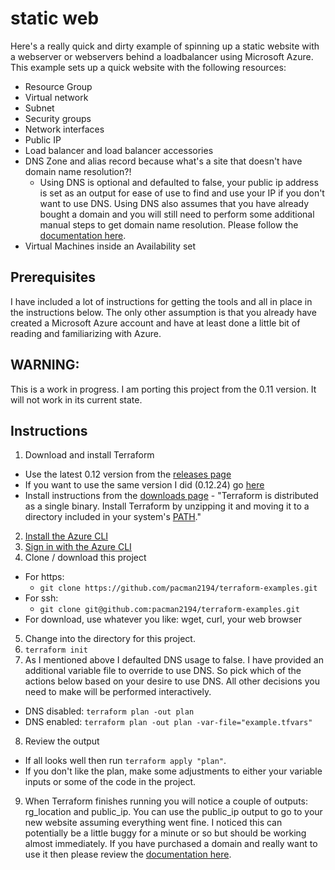 # static web
Here's a really quick and dirty example of spinning up a static website with a webserver or webservers behind a loadbalancer using Microsoft Azure.
This example sets up a quick website with the following resources:

* Resource Group
* Virtual network
* Subnet
* Security groups
* Network interfaces
* Public IP
* Load balancer and load balancer accessories
* DNS Zone and alias record because what's a site that doesn't have domain name resolution?!
  * Using DNS is optional and defaulted to false, your public ip address is set as an output for ease of use to find and use your IP if you don't want to use DNS. Using DNS also assumes that you have already bought a domain and you will still need to perform some additional manual steps to get domain name resolution. Please follow the [documentation here](https://docs.microsoft.com/en-us/azure/dns/dns-delegate-domain-azure-dns).
* Virtual Machines inside an Availability set

## Prerequisites
I have included a lot of instructions for getting the tools and all in place in the instructions below. The only other assumption is that you already have created a Microsoft Azure account and have at least done a little bit of reading and familiarizing with Azure.

## WARNING:
This is a work in progress. I am porting this project from the 0.11 version. It will not work in its current state.

## Instructions
1. Download and install Terraform
  * Use the latest 0.12 version from the [releases page](https://releases.hashicorp.com/terraform/)
  * If you want to use the same version I did (0.12.24) go [here](https://releases.hashicorp.com/terraform/0.12.24/)
  * Install instructions from the [downloads page](https://www.terraform.io/downloads.html) - "Terraform is distributed as a single binary. Install Terraform by unzipping it and moving it to a directory included in your system's [PATH](https://superuser.com/questions/284342/what-are-path-and-other-environment-variables-and-how-can-i-set-or-use-them)."
2. [Install the Azure CLI](https://docs.microsoft.com/en-us/cli/azure/install-azure-cli?view=azure-cli-latest)
3. [Sign in with the Azure CLI](https://docs.microsoft.com/en-us/cli/azure/authenticate-azure-cli?view=azure-cli-latest)
4. Clone / download this project
  * For https:
    * `git clone https://github.com/pacman2194/terraform-examples.git`
  * For ssh:
    * `git clone git@github.com:pacman2194/terraform-examples.git`
  * For download, use whatever you like: wget, curl, your web browser
5. Change into the directory for this project.
6. `terraform init`
7. As I mentioned above I defaulted DNS usage to false. I have provided an additional variable file to override to use DNS. So pick which of the actions below based on your desire to use DNS. All other decisions you need to make will be performed interactively.
  * DNS disabled: `terraform plan -out plan`
  * DNS enabled:  `terraform plan -out plan -var-file="example.tfvars"`
8. Review the output
  * If all looks well then run `terraform apply "plan"`.
  * If you don't like the plan, make some adjustments to either your variable inputs or some of the code in the project.
9. When Terraform finishes running you will notice a couple of outputs: rg_location and public_ip. You can use the public_ip output to go to your new website assuming everything went fine. I noticed this can potentially be a little buggy for a minute or so but should be working almost immediately. If you have purchased a domain and really want to use it then please review the [documentation here](https://docs.microsoft.com/en-us/azure/dns/dns-delegate-domain-azure-dns).
